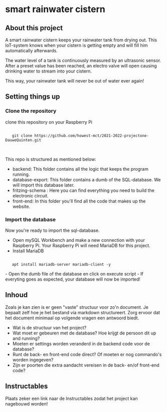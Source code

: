 # smart rainwater cistern

## About this project
A smart rainwater cistern keeps your rainwater tank from drying out. This IoT-system knows when your cistern is getting empty and will fill him automatically afterwards.

The water level of a tank is continuously measured by an ultrasonic sensor. After a preset value has been reached, an electro valve will open causing drinking water to stream into your cistern. 

This way, your rainwater tank will never be out of water ever again!

## Setting things up
### Clone the repository
clone this repository on your Raspberry Pi
<html>
 <code>
   git clone https://github.com/howest-mct/2021-2022-projectone-DauweQuinten.git
 </code>
</html>
 
<br>This repo is structured as mentioned below:
- backend: This folder contains all the logic that keeps the program running.
- database-export: This folder contains a dumb of the  SQL-database. We will import this database later.
- fritzing-schema : Here you can find everything you need to build the electronic circuit. 
- front-end: In this folder you'll find all the code that makes up the website. 


### Import the database
Now you're ready to import the sql-database.<br>
- Open mySQL Workbench and make a new connection with your Raspberry Pi. Your Raspberry Pi will need MariaDB for this project.
- Install MariaDB
<html>
 <code>
   apt install mariadb-server mariadb-client -y
 </code>
</html></br>
- Open the dumb file of the database en click on execute script
- If everyting goes as expected, your database will now be imported! 


## Inhoud
Zoals je kan zien is er geen "vaste" structuur voor zo'n document. Je bepaalt zelf hoe je het bestand via markdown structureert. Zorg ervoor dat het document minimaal op volgende vragen een antwoord biedt.

- Wat is de structuur van het project?
- Wat moet er gebeuren met de database? Hoe krijgt de persoon dit up and running?
- Moeten er settings worden veranderd in de backend code voor de database? 
- Runt de back- en front-end code direct? Of moeten er nog commando's worden ingegeven?
- Zijn er poorten die extra aandacht vereisen in de back- en/of front-end code?
  
## Instructables
Plaats zeker een link naar de Instructables zodat het project kan nagebouwd worden!
